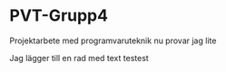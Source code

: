 # PVT-Grupp4
Projektarbete med programvaruteknik
nu provar jag lite

Jag lägger till en rad med text
testest
